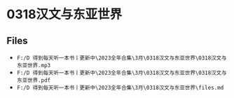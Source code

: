 # 0318汉文与东亚世界

## Files

- `F:/D 得到每天听一本书丨更新中\2023全年合集\3月\0318汉文与东亚世界\0318汉文与东亚世界.mp3`
- `F:/D 得到每天听一本书丨更新中\2023全年合集\3月\0318汉文与东亚世界\0318汉文与东亚世界.pdf`
- `F:/D 得到每天听一本书丨更新中\2023全年合集\3月\0318汉文与东亚世界\files.md`
